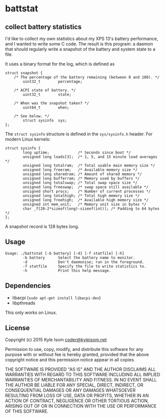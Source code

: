 # battstat
## collect battery statistics

I'd like to collect my own statistics about my XPS 13's battery performance,
and I wanted to write some C code. The result is this program: a daemon that
should regularly write a snapshot of the battery and system state to a file.

It uses a binary format for the log, which is defined as

```
struct snapshot {
	/* The percentage of the battery remaining (between 0 and 100). */
        uint32_t        percentage;

	/* ACPI state of battery. */
        uint32_t        state;

	/* When was the snapshot taken? */
        uint64_t        when;

	/* See below. */
        struct sysinfo  sys;
};
```

The `struct sysinfo` structure is defined in the `sys/sysinfo.h` header. For
modern Linux kernels:

```
struct sysinfo {
        long uptime;             /* Seconds since boot */
        unsigned long loads[3];  /* 1, 5, and 15 minute load averages */
        unsigned long totalram;  /* Total usable main memory size */
        unsigned long freeram;   /* Available memory size */
        unsigned long sharedram; /* Amount of shared memory */
        unsigned long bufferram; /* Memory used by buffers */
        unsigned long totalswap; /* Total swap space size */
        unsigned long freeswap;  /* swap space still available */
        unsigned short procs;    /* Number of current processes */
        unsigned long totalhigh; /* Total high memory size */
        unsigned long freehigh;  /* Available high memory size */
        unsigned int mem_unit;   /* Memory unit size in bytes */
        char _f[20-2*sizeof(long)-sizeof(int)]; /* Padding to 64 bytes */
};
```

A snapshot record is 128 bytes long.


## Usage

```
Usage: ./battstat [-b battery] [-d] [-f statfile] [-h]
        -b battery      Select the battery name to monitor.
        -d              Don't daemonise; run in the foreground.
        -f statfile     Specify the file to write statistics to.
        -h              Print this help message.
```

## Dependencies

* libacpi (`sudo apt-get install libacpi-dev`)
* libpthreads

This only works on Linux.

## License

Copyright (c) 2015 Kyle Isom <coder@kyleisom.net>

Permission to use, copy, modify, and distribute this software for any
purpose with or without fee is hereby granted, provided that the above 
copyright notice and this permission notice appear in all copies.

THE SOFTWARE IS PROVIDED "AS IS" AND THE AUTHOR DISCLAIMS ALL WARRANTIES
WITH REGARD TO THIS SOFTWARE INCLUDING ALL IMPLIED WARRANTIES OF
MERCHANTABILITY AND FITNESS. IN NO EVENT SHALL THE AUTHOR BE LIABLE FOR
ANY SPECIAL, DIRECT, INDIRECT, OR CONSEQUENTIAL DAMAGES OR ANY DAMAGES
WHATSOEVER RESULTING FROM LOSS OF USE, DATA OR PROFITS, WHETHER IN AN
ACTION OF CONTRACT, NEGLIGENCE OR OTHER TORTIOUS ACTION, ARISING OUT OF
OR IN CONNECTION WITH THE USE OR PERFORMANCE OF THIS SOFTWARE.
